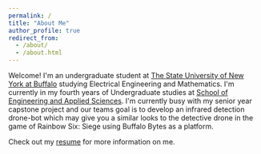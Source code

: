 ```yaml
---
permalink: /
title: "About Me"
author_profile: true
redirect_from: 
  - /about/
  - /about.html
---
```


Welcome! I'm an undergraduate student at [The State University of New York at Buffalo](https://buffalo.edu) studying Electrical Engineering and Mathematics. I'm currently in my fourth years of Undergraduate studies at [School of Engineering and Applied Sciences](https://engineering.buffalo.edu/). I'm currently busy with my senior year capstone project and our teams goal is to develop an infrared detection drone-bot which may give you a similar looks to the detective drone in the game of Rainbow Six: Siege using Buffalo Bytes as a platform. 

Check out my [resume](https://github.com/tobu61106f/ZhiyunYu-CV/blob/main/resume.pdf) for more information on me. 
